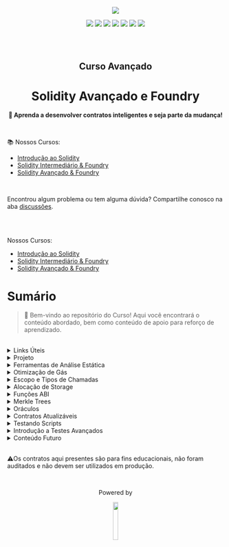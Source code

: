 <p align="center">
  <img src="https://blogger.googleusercontent.com/img/a/AVvXsEjUWPyYTDpJuajmaMWwVL235t05jfFd_jkUKR6N0ZKvhqpd6jhPwmFY-d5gCuFzThgvVrTg2mFce0l2GqxyrsXlyb8x6Cs-i7OdCuiQWDiI23n8sMH8b0e0ypL-gLx_6fXoUNtQ7eA30JlhUSM2M0x0aowilfSj1ORA40QYcLF2hj2kFScWIu2DLvAcCAw=s16000">
</p>

<p align="center">
  <a href="https://linktree.com/77innovationlabs" target="_blank"><img src="https://img.shields.io/badge/linktree-5b5b5b?style=for-the-badge&logo=linktree&logoColor=white" target="_blank"></a>
  <a href="https://www.linkedin.com/company/77innovationlabs/" target="_blank"><img src="https://img.shields.io/badge/-LinkedIn-3090E6?style=for-the-badge&logo=linkedin&logoColor=white" target="_blank"></a>
  <a href="https://www.77innovationlabs.com/" target="_blank"><img src="https://img.shields.io/badge/website-262262?style=for-the-badge&logo=www&logoColor=white"></a>
  <a href="https://www.instagram.com/77innovationlabs" target="_blank"><img src="https://img.shields.io/badge/instagram-5b5b5b?style=for-the-badge&logo=instagram&logoColor=white"></a>
  <a href="https://x.com/77innovationlab" target="_blank"><img src="https://img.shields.io/badge/x-3090E6?style=for-the-badge&logoColor=white"></a>
  <a href="https://discord.gg/H2UpdzbbRJ" target="_blank"><img src="https://img.shields.io/badge/discord-262262?style=for-the-badge&logo=discord&logoColor=white"></a>
  <a href="https://tiktok.com/@77innovationlabs" target="_blank"><img src="https://img.shields.io/badge/tiktok-5b5b5b?style=for-the-badge&logo=tiktok&logoColor=white"></a>
</p>

</br>
</br>

<div align="center">

<h2> 
  Curso Avançado
</h2>

<h1>
  Solidity Avançado e Foundry
</h1>

<p align="center"><strong>🚀 Aprenda a desenvolver contratos inteligentes e seja parte da mudança!</strong></p>

</div>

<br/>

📚 Nossos Cursos:

- [Introdução ao Solidity]()
- [Solidity Intermediário & Foundry]()
- [Solidity Avançado & Foundry]()

<br>

Encontrou algum problema ou tem alguma dúvida? Compartilhe conosco na aba [discussões]().

<br>
<br>

Nossos Cursos:

- [Introdução ao Solidity]()
- [Solidity Intermediário & Foundry]()
- [Solidity Avançado & Foundry]()

# Sumário

> 👋 Bem-vindo ao repositório do Curso! Aqui você encontrará o conteúdo abordado, bem como conteúdo de apoio para reforço de aprendizado.
<br>

<details>

<summary>Links Úteis</summary>

- [Chainlist]()
- [Testnet Faceuts]()
- [Documentação do Solidity]()
<br>
</details>

<details>
<summary>Projeto</summary>

<ol>
<li>Plataforma Educacional</li>
<li>Contrato de Airdrop</li>
<li>Introdução à Oráculos</li>
</ol>
<br>
</details>

<details>

<summary>Ferramentas de Análise Estática</summary>

<ol>
<li>Slither</li>
<li>Aderyn</li>
<li>+ Solidity Code Metrics</li>
</ol>
<br>
</details>

<details>
<summary>Otimização de Gás</summary>

<ol>
<li>Boas Práticas</li>
<li>Constantes e Imutáveis</li>
<li>Tamanho de Variáveis</li>
<li>Packing</li>
<li>`Storage` e `Memory`</li>
<li>Ponteiros para Storage</li>
<li>Funções Payable</li>
<li>Erros Customizados</li>
</ol>
<br>
</details>

<details>
<summary>Escopo e Tipos de Chamadas</summary>

<ol>
<li>Chamadas Internas e Externas</li>
<li>Call()</li>
<li>Staticcall()</li>
<li>Delegatecall()</li>
</ol>
<br>
</details>

<details>
<summary>Alocação de Storage</summary>

<ol>
<li>Como funciona</li>
<li>Tipos de Valor x Tipos de Referência</li>
<li>Herança e Layout</li>
</ol>
<br>
</details>


<details>
<summary>Funções ABI</summary>

<ol>
<li>abi.encode</li>
<li>abi.encodePacked</li>
<li>abi.encodeWithSelector</li>
<li>abi.encodeWithsignature</li>
</ol>
<br>
</details>

<details>
<summary>Merkle Trees</summary>

<ol>
<li>O que são</li>
<li>Open Zeppelin Merkle Proof</li>
<li>EIP712</li>
<li>ECDSA</li>
<li>Replay Attacks</li>
<li>EIP191</li>
<li>Murky</li>
<li>Permissões Especiais do Foundry</li>
</ol>
<br>
</details>


<details>
<summary>Oráculos</summary>

<ol>
<li>O Problema do Oráculo</li>
<li>Chainlink</li>
<li>Data Feeds</li>
<li>VRF & Aleatoriedade</li>
</ol>
<br>
</details>

<details>
<summary>Contratos Atualizáveis</summary>

<ol>
<li>O que são</li>
<li>Como funcionam</li>
<li>Transparent Proxy</li>
<li>UUPS Proxy</li>
</ol>
<br>
</details>

<details>
<summary>Testando Scripts</summary>

<ol>
<li>Scripts Eficientes</li>
<li>Como testar scripts</li>
</ol>
<br>
</details>

<details>
<summary>Introdução a Testes Avançados</summary>

<ol>
<li>O que é Fuzzing</li>
<li>Stateless Fuzzing</li>
<li>Open Stateful Fuzzing</li>
<li>Statefull Fuzzing com Handlers</li>
</ol>
<br>
</details>

<details>
<summary>Conteúdo Futuro</summary>

<ol>
<li>Uniswap V3/V4</li>
<li>Aave</li>
<li>Concero & Lanca</li>
<li>Account Abstraction</li>
</ol>
<br>
</details>

<br>

⚠️Os contratos aqui presentes são para fins educacionais, não foram auditados e não devem ser utilizados em produção.

<br>

<div align="center">
  <p> Powered by </p>
  <img src="https://blogger.googleusercontent.com/img/a/AVvXsEgKM5h5oO-Jl7faARzR0q2tF3_zCRIQ_Rb6CpwpyMuPg9rsqx_QbcuyHXrV5mO8Jp6qexGsHomTpyqwKqPUucLPmuAF39dyqsdyFBXYvmqzIXOC-9GU3ylyFpR2mn7KmSnuoNhfmmw1DRL3cuqLGDVpNmCF9MCrlivTQH0Xq3NJcAKPR-2GuQHLvX9WMls=s16000" width="15%">
</div>